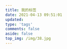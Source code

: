 ```yaml
---
title: 我的标签
date: 2021-04-13 09:51:01
updated:
type: 'tags'
comments: false
aside: false
top_img: /img/38.jpg
---
```








